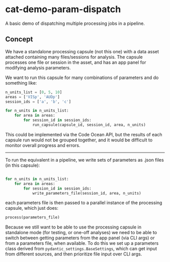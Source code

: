 # cat-demo-param-dispatch

A basic demo of dispatching multiple processing jobs in a pipeline.


## Concept

We have a standalone processing capsule (not this one) with a data asset attached containing many files/sessions for analysis. The capsule processes one file or session in the asset, and has an app panel for modifying analysis parameters. 

We want to run this capsule for many combinations of parameters and do something like:
```python
n_units_list = [0, 5, 10]
areas = ['VISp', 'AUDp']
session_ids = ['a', 'b', 'c']

for n_units in n_units_list:
    for area in areas:
        for session_id in session_ids:
            run_capsule(capsule_id, session_id, area, n_units)
```

This could be implemented via the Code Ocean API, but the results of each capsule run would not be grouped together, and it would be difficult to monitor overall progress and errors.

--- 

To run the equivalent in a pipeline, we write sets of parameters as .json files (in this capsule):
```python

for n_units in n_units_list:
    for area in areas:
        for session_id in session_ids:
            write_parameters_file(session_id, area, n_units)
```
each parameters file is then passed to a parallel instance of the processing capsule, which just does:
```python
process(parameters_file)
```

Because we still want to be able to use the processing capsule in standalone mode (for testing, or one-off analyses) we need to be able to switch between getting parameters from the app panel (via CLI args) or from a parameters file, when available.
To do this we set up a parameters class derived from `pydantic_settings.BaseSettings`, which can get input from different sources, and then prioritize file input over CLI args.